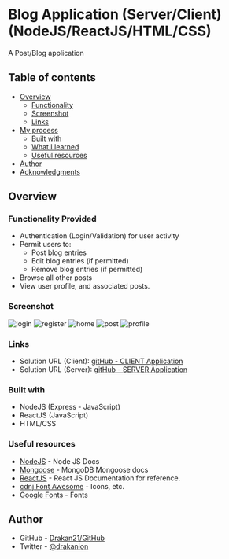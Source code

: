 # Blog Application (Server/Client) (NodeJS/ReactJS/HTML/CSS)

A Post/Blog application

## Table of contents

-   [Overview](#overview)
    -   [Functionality](#functions)
    -   [Screenshot](#screenshot)
    -   [Links](#links)
-   [My process](#my-process)
    -   [Built with](#built-with)
    -   [What I learned](#what-i-learned)
    -   [Useful resources](#useful-resources)
-   [Author](#author)
-   [Acknowledgments](#acknowledgments)

## Overview

### Functionality Provided

-   Authentication (Login/Validation) for user activity
-   Permit users to:
    -   Post blog entries
    -   Edit blog entries (if permitted)
    -   Remove blog entries (if permitted)
-   Browse all other posts
-   View user profile, and associated posts.

### Screenshot

![login](./screenshot_login.png)
![register](./screenshot_register.png)
![home](./screenshot_home.png)
![post](./screenshot_post.png)
![profile](./screenshot_profile.png)


### Links

-   Solution URL (Client): [gitHub - CLIENT Application](https://github.com/Drakan21/RJSPosts/tree/master/client)
-   Solution URL (Server): [gitHub - SERVER Application](https://github.com/Drakan21/RJSPosts/tree/master/server)

### Built with

-   NodeJS (Express - JavaScript)
-   ReactJS (JavaScript)
-   HTML/CSS

### Useful resources

-   [NodeJS](https://nodejs.org/en/docs/) - Node JS Docs
-   [Mongoose](https://mongoosejs.com/docs/) - MongoDB Mongoose docs
-   [ReactJS](https://reactjs.org/docs) - React JS Documentation for reference.
-   [cdnj Font Awesome](https://cdnjs.com/libraries/font-awesome) - Icons, etc.
-   [Google Fonts](https://fonts.google.com) - Fonts

## Author

-   GitHub - [Drakan21/GitHub](https://github.com/Drakan21)
-   Twitter - [@drakanion](https://www.twitter.com/drakanion)
